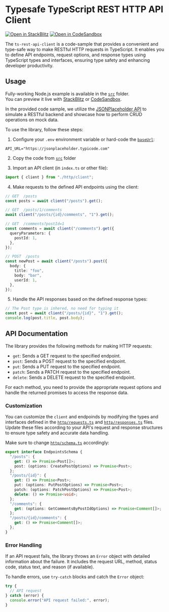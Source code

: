 # Typesafe TypeScript REST HTTP API Client

[![Open in StackBlitz](https://developer.stackblitz.com/img/open_in_stackblitz.svg)](https://stackblitz.com/github/adisoncavani/ts-rest-api-client/tree/master/src)
[![Open in CodeSandbox](https://github-production-user-asset-6210df.s3.amazonaws.com/76855180/245275370-b89ea15d-8266-4adc-86d6-d0b58e1e2c7e.svg)](https://githubbox.com/AdisonCavani/ts-rest-api-client/tree/master/src)

The `ts-rest-api-client` is a code-sample that provides a convenient and type-safe way to make RESTful HTTP requests in TypeScript. It enables you to define API endpoints, request options, and response types using TypeScript types and interfaces, ensuring type safety and enhancing developer productivity.

## Usage

Fully-working Node.js example is available in the [`src`](https://github.com/AdisonCavani/ts-rest-api-client/tree/master/src) folder.  
You can preview it live with [StackBlitz](https://stackblitz.com/github/adisoncavani/ts-rest-api-client/tree/master/src) or [CodeSandbox](https://githubbox.com/AdisonCavani/ts-rest-api-client/tree/master/src).

In the provided code sample, we utilize the [JSONPlaceholder API](https://jsonplaceholder.typicode.com) to simulate a RESTful backend and showcase how to perform CRUD operations on mock data.

To use the library, follow these steps:

1. Configure your `.env` environment variable or hard-code the [`baseUrl`](https://github.com/AdisonCavani/ts-rest-api-client/blob/master/src/app/http/client.ts#LL12C1-L12C1):

```
API_URL="https://jsonplaceholder.typicode.com"
```

2. Copy the code from [`src`](https://github.com/AdisonCavani/ts-rest-api-client/tree/master/src) folder

3. Import an API client (in `index.ts` or other file):

```typescript
import { client } from "./http/client";
```

4. Make requests to the defined API endpoints using the client:

```typescript
// GET  /posts
const posts = await client("/posts").get();

// GET  /posts/1/comments
await client("/posts/{id}/comments", "1").get();

// GET  /comments?postId=1
const comments = await client("/comments").get({
  queryParameters: {
    postId: 1,
  },
});

// POST  /posts
const newPost = await client("/posts").post({
  body: {
    title: "foo",
    body: "bar",
    userId: 1,
  },
});
```

5. Handle the API responses based on the defined response types:

```typescript
// The Post type is inhered, no need for typing it
const post = await client("/posts/{id}", "1").get();
console.log(post.title, post.body);
```

## API Documentation

The library provides the following methods for making HTTP requests:

- `get`: Sends a GET request to the specified endpoint.
- `post`: Sends a POST request to the specified endpoint.
- `put`: Sends a PUT request to the specified endpoint.
- `patch`: Sends a PATCH request to the specified endpoint.
- `delete`: Sends a DELETE request to the specified endpoint.

For each method, you need to provide the appropriate request options and handle the returned promises to access the response data.

### Customization

You can customize the `client` and endpoinds by modifying the types and interfaces defined in the [`http/requests.ts`](https://github.com/AdisonCavani/ts-rest-api-client/blob/master/src/app/http/requests.ts) and [`http/responses.ts`](https://github.com/AdisonCavani/ts-rest-api-client/blob/master/src/app/http/responses.ts) files. Update these files according to your API's request and response structures to ensure type safety and accurate data handling.

Make sure to change [`http/schema.ts`](https://github.com/AdisonCavani/ts-rest-api-client/blob/master/src/app/http/schema.ts) accordingly:

```typescript
export interface EndpointsSchema {
  "/posts": {
    get: () => Promise<Post[]>;
    post: (options: CreatePostOptions) => Promise<Post>;
  };
  "/posts/{id}": {
    get: () => Promise<Post>;
    put: (options: PutPostOptions) => Promise<Post>;
    patch: (options: PatchPostOptions) => Promise<Post>;
    delete: () => Promise<void>;
  };
  "/comments": {
    get: (options: GetCommentsByPostIdOptions) => Promise<Comment[]>;
  };
  "/posts/{id}/comments": {
    get: () => Promise<Comment[]>;
  };
}
```

### Error Handling

If an API request fails, the library throws an `Error` object with detailed information about the failure. It includes the request URL, method, status code, status text, and reason (if available).

To handle errors, use `try-catch` blocks and catch the `Error` object:

```typescript
try {
  // API request
} catch (error) {
  console.error("API request failed:", error);
}
```
